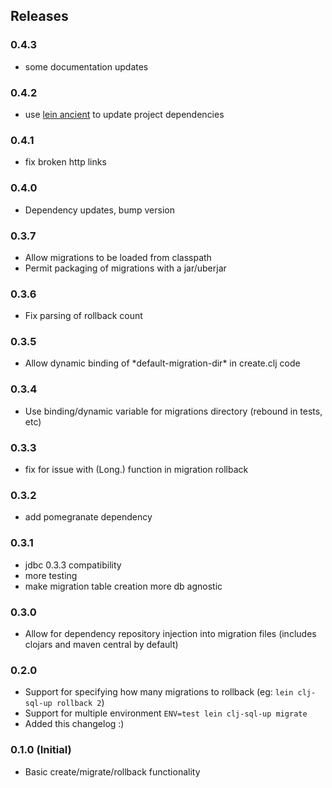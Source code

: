 ## Releases

### 0.4.3
* some documentation updates

### 0.4.2
* use [lein ancient](https://github.com/xsc/lein-ancient) to update project dependencies

### 0.4.1
* fix broken http links

### 0.4.0
* Dependency updates, bump version

### 0.3.7
* Allow migrations to be loaded from classpath
* Permit packaging of migrations with a jar/uberjar

### 0.3.6
* Fix parsing of rollback count

### 0.3.5
* Allow dynamic binding of \*default-migration-dir\* in create.clj code

### 0.3.4
* Use binding/dynamic variable for migrations directory (rebound in tests, etc)

### 0.3.3
* fix for issue with (Long.) function in migration rollback

### 0.3.2
* add pomegranate dependency

### 0.3.1
* jdbc 0.3.3 compatibility
* more testing
* make migration table creation more db agnostic

### 0.3.0
* Allow for dependency repository injection into migration files (includes clojars and maven central by default)

### 0.2.0
* Support for specifying how many migrations to rollback (eg: `lein clj-sql-up rollback 2`)
* Support for multiple environment `ENV=test lein clj-sql-up migrate`
* Added this changelog :)

### 0.1.0 (Initial)
* Basic create/migrate/rollback functionality
